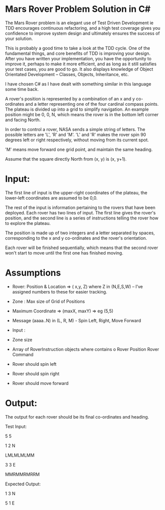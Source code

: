 # Mars Rover Problem Solution in C#
The Mars Rover problem is an elegant use of Test Driven Development ie TDD encourages continuous refactoring, and a high test coverage gives you confidence to improve system design and ultimately ensures the success of your solution.

This is probably a good time to take a look at the TDD cycle. One of the fundamental things, and core benefits of TDD is improving your design. After you have written your implementation, you have the opportunity to improve it, perhaps to make it more efficient, and as long as it still satisfies your test cases, you are good to go.
It also displays knowledge of Object Orientated Development – Classes, Objects, Inheritance, etc.

I have chosen C# as I have dealt with something similar in this language some time back.

A rover's position is represented by a combination of an x and y co-ordinates and a letter representing one of the four cardinal compass points. The plateau is divided up into a grid to simplify navigation. An example position might be 0, 0, N, which means the rover is in the bottom left corner and facing North.

In order to control a rover, NASA sends a simple string of letters. The possible letters are 'L', 'R' and 'M'. 'L' and 'R' makes the rover spin 90 degrees left or right respectively, without moving from its current spot.

'M' means move forward one grid point, and maintain the same heading.

Assume that the square directly North from (x, y) is (x, y+1).

# Input:

The first line of input is the upper-right coordinates of the plateau, the lower-left coordinates are assumed to be 0,0.

The rest of the input is information pertaining to the rovers that have been deployed. Each rover has two lines of input. The first line gives the rover's position, and the second line is a series of instructions telling the rover how to explore the plateau.

The position is made up of two integers and a letter separated by spaces, corresponding to the x and y co-ordinates and the rover's orientation.

Each rover will be finished sequentially, which means that the second rover won't start to move until the first one has finished moving.

# Assumptions
-	Rover: Position & Location => ( x,y, Z) where Z in (N,E,S,W) – I’ve assigned numbers to these for easier tracking.
-	Zone : Max size of Grid of Positions
-	Maximum Coordinate  => (maxX, maxY) => eg (5,5)

-	Message (aaaa..N) in (L, R, M) - Spin Left, Right, Move Forward
-	Input :
-	Zone size
-	Array of RoverInstruction objects where contains
o	Rover Position
 Rover Command

-	Rover should spin left
-	Rover should spin right
-	Rover should move forward


# Output:

The output for each rover should be its final co-ordinates and heading.

Test Input:

5 5

1 2 N

LMLMLMLMM

3 3 E

MMRMMRMRRM

Expected Output:

1 3 N

5 1 E
